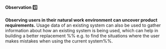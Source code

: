 <link rel="stylesheet" href="{{baseUrl}}/css/textbook.css">

<div class="website-content">

<div id="title">

#### Observation :one:

</div>

<div id="body">

**Observing users in their natural work environment can uncover product requirements.** Usage data of an existing system can also be used to gather information about how an existing system is being used, which can help in building a better replacement %%&nbsp;e.g. to find the situations where the user makes mistakes when using the current system%%.

</div>

<div id="extras">
<div>

</div>
